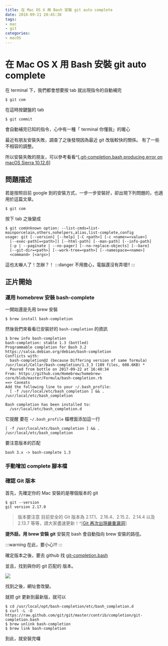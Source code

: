 ```yaml
---
title: 在 Mac OS X 用 Bash 安裝 git auto complete
date: 2018-09-21 20:45:38
tags: 
- mac
- git
categories: 
- macOS
---
```


# 在 Mac OS X 用 Bash 安裝 git auto complete

在 terminal 下，我們都會想要按 tab 就出現指令的自動補完

```shell
$ git com
```

在這時按鍵盤的 tab

```shell
$ git commit
```

會自動補完已知的指令，心中有一種「 terminal 你懂我」的暖心

最近有朋友安裝失敗，調查了之後發現因為最近 git 改版較快的關係。
有了一些不相容的調整。

所以安裝失敗的朋友，可以參考看看^[[.git-completion.bash producing error on macOS Sierra 10.12.6](https://apple.stackexchange.com/questions/327817/git-completion-bash-producing-error-on-macos-sierra-10-12-6/327905)]

## 問題描述

若是按照目前 google 到的安裝方式，一步一步安裝好，卻出現下列問題的，也適用於這篇文章。

```shell
$ git com
```

按下 tab 之後變成

```shell
$ git comUnknown option: --list-cmds=list-mainporcelain,others,nohelpers,alias,list-complete,config
usage: git [--version] [--help] [-C <path>] [-c <name>=<value>]
  [--exec-path[=<path>]] [--html-path] [--man-path] [--info-path]
  [-p | --paginate | --no-pager] [--no-replace-objects] [--bare]
  [--git-dir=<path>] [--work-tree=<path>] [--namespace=<name>]
  <command> [<args>]
```

這也太嚇人了！怎辦？！
:::danger
不用擔心，電腦還沒有弄壞!!
:::

## 正片開始

### 運用 homebrew 安裝 bash-complete

一開始還是先用 brew 安裝

```shell
$ brew install bash-completion
```

然後我們來看看已安裝好的 `bash-completion` 的資訊

```shell
$ brew info bash-completion
bash-completion: stable 1.3 (bottled)
Programmable completion for Bash 3.2
https://salsa.debian.org/debian/bash-completion
Conflicts with:
  bash-completion@2 (because Differing version of same formula)
/usr/local/Cellar/bash-completion/1.3_3 (189 files, 608.6KB) *
  Poured from bottle on 2017-09-22 at 16:40:34
From: https://github.com/Homebrew/homebrew-core/blob/master/Formula/bash-completion.rb
==> Caveats
Add the following line to your ~/.bash_profile:
  [ -f /usr/local/etc/bash_completion ] && . /usr/local/etc/bash_completion

Bash completion has been installed to:
  /usr/local/etc/bash_completion.d
```

它提醒 要在 `~/.bash_profile` 檔裡面添加這一行

```
[ -f /usr/local/etc/bash_completion ] && . /usr/local/etc/bash_completion
```

要注意版本的匹配

```
bash 3.x -> bash-complete 1.3
```

### 手動增加 complete 腳本檔

### 確認 Git 版本

首先，先確定你的 Mac 安裝的是哪個版本的 git

```shell
$ git --version
git version 2.17.0
```

> 版本要注意
> 目前安全的 Git 版本為 2.17.1、2.16.4、2.15.2、2.14.4 以及 2.13.7 等等，請大家盡速更新！^[[Git 再次出現嚴重漏洞](https://www.facebook.com/will.fans/posts/2110406082321858)]

**提外話，用 brew 安裝 git**
安裝完 bash 會自動指向 brew 安裝的路徑。

:::warning
在此，要小心!!!
:::

確定版本之後，要去 github 找 [git-completion.bash](https://github.com/git/git/blob/master/contrib/completion/git-completion.bash)

並且，找到與你的 git 匹配的 版本。

![](https://i.imgur.com/Y8mGl4A.png)

找到之後，網址會改變。

就把 git 更新到最新版，就可以

```shell
$ cd /usr/local/opt/bash-completion/etc/bash_completion.d
$ curl -L -O https://raw.github.com/git/git/master/contrib/completion/git-completion.bash
$ brew unlink bash-completion
$ brew link bash-completion
```

到此，就安裝完囉
